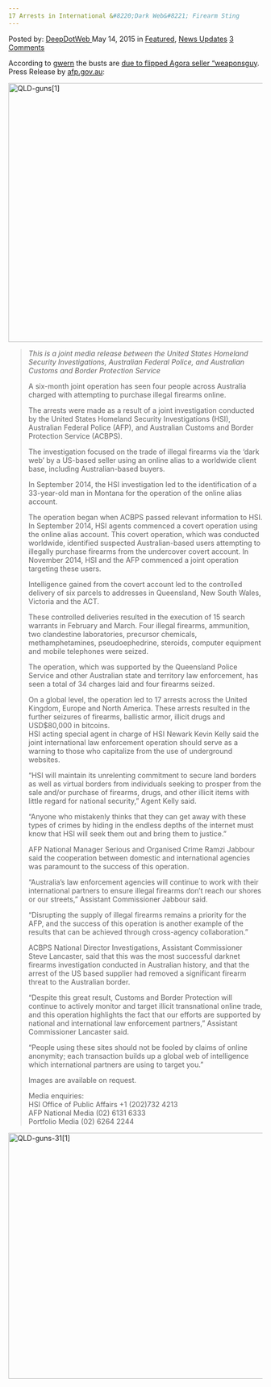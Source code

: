 ```yaml
---
17 Arrests in International &#8220;Dark Web&#8221; Firearm Sting
---
```

<article class="post-listing post-10301 post type-post status-publish format-standard has-post-thumbnail hentry category-deepdot-news category-news-updates tag-australians tag-charged tag-dark tag-firearm tag-international tag-sting tag-web">
    <div class="post-inner">
        <span>Posted by: <a href="https://www.deepdotweb.com/author/admin/" title="">DeepDotWeb </a></span>
    <span>May 14, 2015</span>
    <span>in <a href="https://www.deepdotweb.com/category/deepdot-news/" rel="category tag">Featured</a>, <a href="https://www.deepdotweb.com/category/news-updates/" rel="category tag">News Updates</a></span>
    <span><a href="https://www.deepdotweb.com/2015/05/14/four-australians-charged-in-international-dark-web-firearm-sting/#comments">3 Comments</a></span>
    </p>
    <div class="clear"></div>
    <div class="entry">
    <p>According to <a href="https://www.reddit.com/r/DarkNetMarkets/comments/35ytiw/17_arrests_due_to_flipped_agora_seller_weaponsguy/">gwern</a> the busts are <a class="title may-blank loggedin" tabindex="1" href="http://www.deepdotweb.com/2015/04/07/is-vendor-weaponsguy-on-agora-atffbi/">due to flipped Agora seller &#8220;weaponsguy</a>. Press Release by <a href="http://www.afp.gov.au/media-centre/news/afp/2015/may/four-australians-charged-in-international-illegal-firearm-sting?source=rss">afp.gov.au</a>:</p>
    <p><a href="/imgs/2015/05/QLD-guns1.jpg"><img class="aligncenter size-full wp-image-10308" src="https://www.deepdotweb.com/wp-content/uploads/2015/05/QLD-guns1.jpg" alt="QLD-guns[1]" width="810" height="514" srcset="https://www.deepdotweb.com/wp-content/uploads/2015/05/QLD-guns1.jpg 810w, https://www.deepdotweb.com/wp-content/uploads/2015/05/QLD-guns1-300x190.jpg 300w" sizes="(max-width: 810px) 100vw, 810px"/></a></p>
    <blockquote><p><em>This is a joint media release between the United States Homeland Security Investigations, Australian Federal Police, and Australian Customs and Border Protection Service</em></p>
    <p>A six-month joint operation has seen four people across Australia charged with attempting to purchase illegal firearms online.</p>
    <p>The arrests were made as a result of a joint investigation conducted by the United States Homeland Security Investigations (HSI), Australian Federal Police (AFP), and Australian Customs and Border Protection Service (ACBPS).</p>
    <p>The investigation focused on the trade of illegal firearms via the ‘dark web’ by a US-based seller using an online alias to a worldwide client base, including Australian-based buyers.</p>
    <p>In September 2014, the HSI investigation led to the identification of a 33-year-old man in Montana for the operation of the online alias account.</p>
    <p>The operation began when ACBPS passed relevant information to HSI. In September 2014, HSI agents commenced a covert operation using the online alias account. This covert operation, which was conducted worldwide, identified suspected Australian-based users attempting to illegally purchase firearms from the undercover covert account. In November 2014, HSI and the AFP commenced a joint operation targeting these users.</p>
    <p>Intelligence gained from the covert account led to the controlled delivery of six parcels to addresses in Queensland, New South Wales, Victoria and the ACT.</p>
    <p>These controlled deliveries resulted in the execution of 15 search warrants in February and March. Four illegal firearms, ammunition, two clandestine laboratories, precursor chemicals, methamphetamines, pseudoephedrine, steroids, computer equipment and mobile telephones were seized.</p>
    <p>The operation, which was supported by the Queensland Police Service and other Australian state and territory law enforcement, has seen a total of 34 charges laid and four firearms seized.</p>
    <p>On a global level, the operation led to 17 arrests across the United Kingdom, Europe and North America. These arrests resulted in the further seizures of firearms, ballistic armor, illicit drugs and USD$80,000 in bitcoins.<br/>
    HSI acting special agent in charge of HSI Newark Kevin Kelly said the joint international law enforcement operation should serve as a warning to those who capitalize from the use of underground websites.</p>
    <p>“HSI will maintain its unrelenting commitment to secure land borders as well as virtual borders from individuals seeking to prosper from the sale and/or purchase of firearms, drugs, and other illicit items with little regard for national security,” Agent Kelly said.</p>
    <p>“Anyone who mistakenly thinks that they can get away with these types of crimes by hiding in the endless depths of the internet must know that HSI will seek them out and bring them to justice.”</p>
    <p>AFP National Manager Serious and Organised Crime Ramzi Jabbour said the cooperation between domestic and international agencies was paramount to the success of this operation.</p>
    <p>“Australia’s law enforcement agencies will continue to work with their international partners to ensure illegal firearms don’t reach our shores or our streets,” Assistant Commissioner Jabbour said.</p>
    <p>“Disrupting the supply of illegal firearms remains a priority for the AFP, and the success of this operation is another example of the results that can be achieved through cross-agency collaboration.”</p>
    <p>ACBPS National Director Investigations, Assistant Commissioner Steve Lancaster, said that this was the most successful darknet firearms investigation conducted in Australian history, and that the arrest of the US based supplier had removed a significant firearm threat to the Australian border.</p>
    <p>“Despite this great result, Customs and Border Protection will continue to actively monitor and target illicit transnational online trade, and this operation highlights the fact that our efforts are supported by national and international law enforcement partners,” Assistant Commissioner Lancaster said.</p>
    <p>“People using these sites should not be fooled by claims of online anonymity; each transaction builds up a global web of intelligence which international partners are using to target you.”</p>
    <p>Images are available on request.</p>
    <p>Media enquiries:<br/>
    HSI Office of Public Affairs +1 (202)732 4213<br/>
    AFP National Media (02) 6131 6333<br/>
    Portfolio Media (02) 6264 2244</p></blockquote>
    <p><a href="/imgs/2015/05/QLD-guns-311.jpg"><img class="aligncenter size-full wp-image-10309" src="https://www.deepdotweb.com/wp-content/uploads/2015/05/QLD-guns-311.jpg" alt="QLD-guns-31[1]" width="810" height="488" srcset="https://www.deepdotweb.com/wp-content/uploads/2015/05/QLD-guns-311.jpg 810w, https://www.deepdotweb.com/wp-content/uploads/2015/05/QLD-guns-311-300x181.jpg 300w" sizes="(max-width: 810px) 100vw, 810px"/></a></p>
    </div>
    <span style="display:none"><a href="https://www.deepdotweb.com/tag/australians/" rel="tag">australians</a> <a href="https://www.deepdotweb.com/tag/charged/" rel="tag">charged</a> <a href="https://www.deepdotweb.com/tag/dark/" rel="tag">dark</a> <a href="https://www.deepdotweb.com/tag/firearm/" rel="tag">firearm</a> <a href="https://www.deepdotweb.com/tag/international/" rel="tag">international</a> <a href="https://www.deepdotweb.com/tag/sting/" rel="tag">sting</a> <a href="https://www.deepdotweb.com/tag/web/" rel="tag">web</a></span> <span style="display:none" class="updated">2015-05-14</span>
    <div style="display:none" class="vcard author" itemprop="author" itemscope itemtype="http://schema.org/Person"><strong class="fn" itemprop="name"><a href="https://www.deepdotweb.com/author/admin/" title="Posts by DeepDotWeb" rel="author">DeepDotWeb</a></strong></div>
    </div>
</article>

